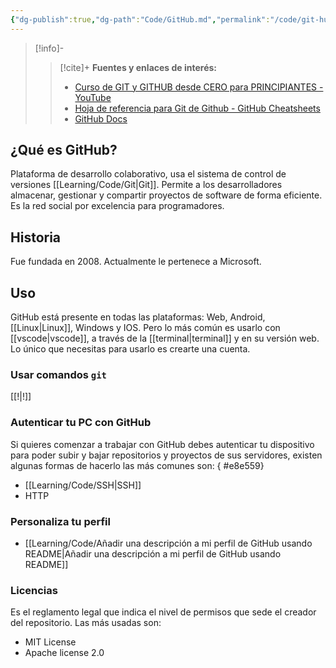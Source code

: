 ```yaml
---
{"dg-publish":true,"dg-path":"Code/GitHub.md","permalink":"/code/git-hub/","created":"2024-03-29T19:03","updated":"2024-03-30T23:41"}
---
```



> [!info]-
>> [!cite]+ **Fuentes y enlaces de interés:**
>> - [Curso de GIT y GITHUB desde CERO para PRINCIPIANTES - YouTube](https://youtube.com/watch?v=3GymExBkKjE)
>> - [Hoja de referencia para Git de Github - GitHub Cheatsheets](https://training.github.com/downloads/es_ES/github-git-cheat-sheet/)
>> - [GitHub Docs](https://docs.github.com/es)

## ¿Qué es GitHub?
Plataforma de desarrollo colaborativo, usa el sistema de control de versiones [[Learning/Code/Git\|Git]]. Permite a los desarrolladores almacenar, gestionar y compartir proyectos de software de forma eficiente. Es la red social por excelencia para programadores.

## Historia
Fue fundada en 2008. Actualmente le pertenece a Microsoft.

## Uso
GitHub está presente en todas las plataformas: Web, Android, [[Linux\|Linux]], Windows y IOS. Pero lo más común es usarlo con [[vscode\|vscode]], a través de la [[terminal\|terminal]] y en su versión web. Lo único que necesitas para usarlo es crearte una cuenta.

### Usar comandos `git`
[[!\|!]] 

### Autenticar tu PC con GitHub
Si quieres comenzar a trabajar con GitHub debes autenticar tu dispositivo para poder subir y bajar repositorios y proyectos de sus servidores, existen algunas formas de hacerlo las más comunes son:
{ #e8e559}

- [[Learning/Code/SSH\|SSH]] 
- HTTP

### Personaliza tu perfil
- [[Learning/Code/Añadir una descripción a mi perfil de GitHub usando README\|Añadir una descripción a mi perfil de GitHub usando README]] 

### Licencias
Es el reglamento legal que indica el nivel de permisos que sede el creador del repositorio. Las más usadas son:
- MIT License
- Apache license 2.0



